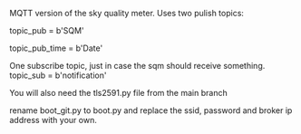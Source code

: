 MQTT version of the sky quality meter. Uses two pulish topics:

topic_pub = b'SQM'

topic_pub_time = b'Date'

One subscribe topic, just in case the sqm should receive something.
topic_sub = b'notification'

You will also need the tls2591.py file from the main branch

rename boot_git.py to boot.py and replace the ssid, password and broker ip address with your own.
